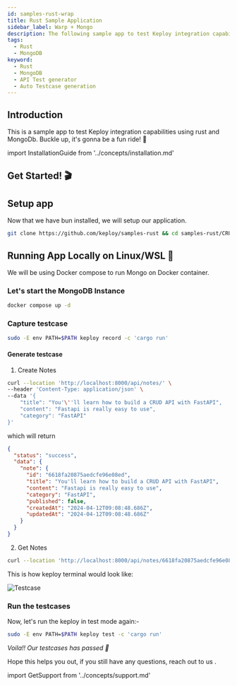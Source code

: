 ```yaml
---
id: samples-rust-wrap
title: Rust Sample Application
sidebar_label: Warp + Mongo
description: The following sample app to test Keploy integration capabilities using Warp HTTP and MongoDb.
tags:
  - Rust
  - MongoDB
keyword:
  - Rust
  - MongoDB
  - API Test generator
  - Auto Testcase generation
---
```


## Introduction

This is a sample app to test Keploy integration capabilities using rust and MongoDb. Buckle up, it's gonna be a fun ride! 🎢

import InstallationGuide from '../concepts/installation.md'

<InstallationGuide/>

## Get Started! 🎬

## Setup app

Now that we have bun installed, we will setup our application.

```bash
git clone https://github.com/keploy/samples-rust && cd samples-rust/CRUD-rust-mongo
```

## Running App Locally on Linux/WSL 🐧

We will be using Docker compose to run Mongo on Docker container.

### Let's start the MongoDB Instance

```zsh
docker compose up -d
```

### Capture testcase

```bash
sudo -E env PATH=$PATH keploy record -c 'cargo run'
```

#### Generate testcase

1. Create Notes

```bash
curl --location 'http://localhost:8000/api/notes/' \
--header 'Content-Type: application/json' \
--data '{
    "title": "You'\''ll learn how to build a CRUD API with FastAPI",
    "content": "Fastapi is really easy to use",
    "category": "FastAPI"
}'
```

which will return

```json
{
  "status": "success",
  "data": {
    "note": {
      "id": "6618fa20875aedcfe96e08ed",
      "title": "You'll learn how to build a CRUD API with FastAPI",
      "content": "Fastapi is really easy to use",
      "category": "FastAPI",
      "published": false,
      "createdAt": "2024-04-12T09:08:48.686Z",
      "updatedAt": "2024-04-12T09:08:48.686Z"
    }
  }
}
```

2. Get Notes

```bash
curl --location 'http://localhost:8000/api/notes/6618fa20875aedcfe96e08ed'
```

This is how keploy terminal would look like:

![Testcase](../../../static/img/glossary/rust-crud-record.png?raw=true)

### Run the testcases

Now, let's run the keploy in test mode again:-

```bash
sudo -E env PATH=$PATH keploy test -c 'cargo run'
```

_Voila!! Our testcases has passed 🌟_

Hope this helps you out, if you still have any questions, reach out to us .

import GetSupport from '../concepts/support.md'

<GetSupport/>
